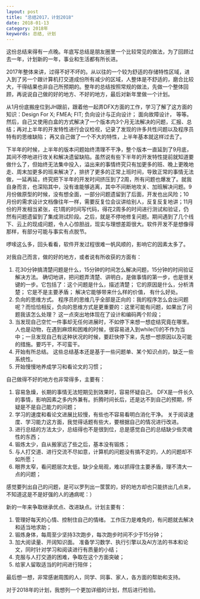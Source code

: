 ```yaml
---
layout: post
title: "总结2017，计划2018"
date: 2018-01-13
category: 2018年
keywords: 总结, 计划
---
```


这份总结来得有一点晚。年底写总结是朋友圈里一个比较常见的做法，为了回顾过去一年，计划新的一年，事业和生活都有所长进。

2017年整体来讲，过得不好不坏的。从以往的一个较为舒适的存储特性区域，进入到了另一个跟计算机打交道成份所有减少的区域，人整体是不舒适的，磨合比较大，干得结果也非自己所预期的。整年的总结按照常规的做法，先做一个整体回顾，再说说自己做的好的地方、不好的地方，最后对新年里做一个计划。

从1月份底搬座位到JH跟前，跟着他一起弄DFX方面的工作，学习了解了这方面的知识：Design For X; FMEA; FIT; 负向设计与正向设计； 面向故障设计， 等等。然后，自己又使用白盒的方式解决了一个版本内3个月无法解决的问题，汇报、总结；再对上半年的开发特性进行会议检视，记录了发现的许多共性问题以及程序员特有的思维缺陷； 再又自己做了一个不大的特性，上半年基本就这样过去了。

下半年的时候，上半年的版本问题始终清理不干净，整个版本一直延到了9月底，其间不停地进行攻关和解决遗留缺陷。虽然说有些下半年的开发特性提前就知道要做什么了，但始终无法集中投入，溢出来的事情终究只有加更多的班、晚上更晚地走、周末加更多的班来解决了，排挤了更多的正常上班时间，导致正常的事情无法做，一延再延，终究把下半年的开发时间挤压到了2周，所有问题也爆发了。就我自身而言，也深陷其中，没有谁能够逃离，其中不间断地攻关、加班解决问题。9月份做原型的时候，没有想全面，一部分问题遗留到了后面，开发也出风险；10月份的需求设计文档像往年一样，需要反复位会议讲给别人，反复反复地讲；11月份的开发相当紧张，花1周的时间写代码，得花2周多的时间进行测试和验证，仍然有问题遗留到了集成测试阶段。之后，就是不停地修复问题。期间遇到了几个线下、云上的现成问题，令人心惊胆战，现实与理想差距很大。软件开发不是想像得那样，有部分可能与事实有点脱节。

啰嗦这么多，回头看看，软件开发过程很难一帆风顺的，影响它的因素太多了。

对我自己而言，做的好的地方，或者说有所收获的方面有：

1. 花30分钟搞清楚问题是什么，15分钟的时间怎么解决问题，15分钟的时间验证解决方法。 确切地讲，把问题弄清楚、讲明白，是做事情的第一步，也是很关键的一步。它包括了：这个问题是什么，描述清楚； 它的原因是什么，分析清楚； 它是不是主要矛盾； 解决它能够带来什么样的价值， 有什么好处。
2. 负向的思维方式。 程序员的思维几乎全部是正向的：我的程序怎么会出问题呢？而恰恰相反，负向的思维方式是更重要的：这里可能有问题，如果出了问题我该怎么处理？ 这一点突出地体现在了设计和编码两个阶段； 
3. 当发现自己空忙一件事却无任何进展时，不如停下来想一想症结究竟在哪里。人也是动物，在遇到麻烦和困难的时候，很容易进入到while(1)的不作为当中；一旦发现自己有这种状况的时候，要赶快停下来，先想一想原因以及可能的措施。要巧干，不可蛮干。
4. 开始有所总结。 这些总结基本还是基于一些问题单、某个知识点的，缺乏一些系统性。
5. 开始慢慢地养成学习和看论文的习惯；

自己做得不好的地方也非常得多，主要有：

1. 容易急燥，长期的事情无法短期见到效果时，容易怀疑自己。 DFX是一件长久的事情，影响因素之多内外兼有。折腾时间长后，还是达不到自己的预期，怀疑是不是自己能力的问题；
2. 学习的速度和看论文进展比较慢，有些也不容易看明白消化干净。 关于阅读速度、学习能力这方面，我觉得话题有些大，要根据自己的情况进行改进。
3. 进行总结的方法太少，总结得也不是很到位，总是感觉自己的总结缺少些灵魂性的东西； 
4. 锻炼太少，自从搬家远了些之后，基本没有锻炼；
5. 与人打交道、进行交流不尽如意，计算机的问题没有搞不定的，人的问题却不如所愿；
6. 眼界太窄，看问题层次太低，缺少全局观，难以抓得住主要矛盾，理不清大一点的问题；

感觉要列出自己的问题，是可以罗列出一筐筐的，好的地方却也只能挤出几点来，不知道这是不是好强的人的通病呢：）

新的一年来争取继承优点、改进缺点。计划主要有：

1. 管理好每天的心情、控制住自己的情绪。 工作压力是难免的，有问题就去解决和适当地求助；
2. 锻炼身体，每周至少坚持3次跑步，每次跑步时间不少于15分钟； 
3. 加大阅读量、开阔知识面。 准备学习数学、执行引擎以及AI方法的书本和论文，同时针对学习和阅读进行有质量的小结； 
4. 克服与人打交道的困难，争取在这个方面突破； 
5. 给家人留取适当的时间进行陪伴；

最后想一想，非常感谢周围的人，同学、同事、家人，各方面的帮助和支持。

对于2018年的计划，我想列一个更加详细的计划，然后进行检验。
